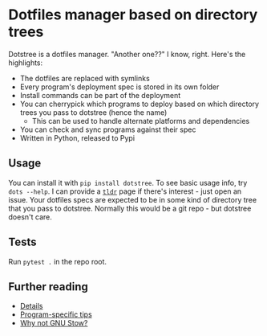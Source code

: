# Dotfiles manager based on directory trees
Dotstree is a dotfiles manager. "Another one??" I know, right. Here's the highlights:

* The dotfiles are replaced with symlinks
* Every program's deployment spec is stored in its own folder
* Install commands can be part of the deployment
* You can cherrypick which programs to deploy based on which directory trees you pass to dotstree (hence the name)
    * This can be used to handle alternate platforms and dependencies
* You can check and sync programs against their spec 
* Written in Python, released to Pypi

## Usage
You can install it with `pip install dotstree`. To see basic usage info, try `dots --help`. I can provide a [`tldr`](https://github.com/tldr-pages/tldr) page if there's interest - just open an issue. Your dotfiles specs are expected to be in some kind of directory tree that you pass to dotstree. Normally this would be a git repo - but dotstree doesn't care. 

## Tests
Run `pytest .` in the repo root.

## Further reading
* [Details](doc/details.md)
* [Program-specific tips](doc/howto.md)
* [Why not GNU Stow?](doc/why-not-gnu-stow.md)
